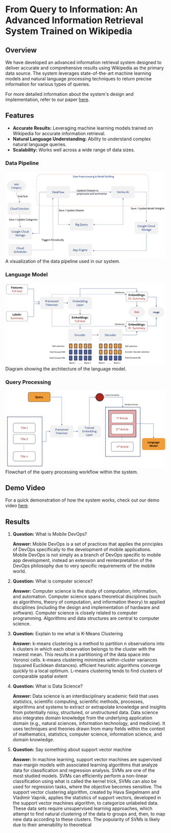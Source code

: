 # From Query to Information: An Advanced Information Retrieval System Trained on Wikipedia

## Overview
We have developed an advanced information retrieval system designed to deliver accurate and comprehensive results using Wikipedia as the primary data source. The system leverages state-of-the-art machine learning models and natural language processing techniques to return precise information for various types of queries.

For more detailed information about the system's design and implementation, refer to our paper [here](report/An_Advanced_Information_Retrieval_System_Trained_on_Wikipedia.pdf).

## Features
- **Accurate Results:** Leveraging machine learning models trained on Wikipedia for accurate information retrieval.
- **Natural Language Understanding:** Ability to understand complex natural language queries.
- **Scalability:** Works well across a wide range of data sizes.

### Data Pipeline
![Data Pipeline](flowcharts/pipeline.png)
A visualization of the data pipeline used in our system.

### Language Model
![Language Model](flowcharts/language_model.png)
Diagram showing the architecture of the language model.

### Query Processing
![Query Processing](flowcharts/query.png)
Flowchart of the query processing workflow within the system.

## Demo Video
For a quick demonstration of how the system works, check out our demo video [here](demo/Demo.mov).

## Results

1. **Question:**  What is Mobile DevOps?

   **Answer:** Mobile DevOps is a set of practices that applies
the principles of DevOps specifically to the development of mobile applications. Mobile DevOps is not simply as a branch of DevOps specific to mobile app development, instead an extension and reinterpretation of the DevOps philosophy due to very specific requirements of the
mobile world.

2. **Question:**  What is computer science?
   
   **Answer:** Computer science is the study of computation, information, and automation. Computer science spans theoretical disciplines (such as algorithms, theory of computation, and information theory) to applied disciplines (including the design and implementation of hardware and software). Computer science is closely related to computer programming. Algorithms and data structures are central to computer science.

3. **Question:**  Explain to me what is K-Means Clustering
   
   **Answer:** k-means clustering is a method to partition n observations into k clusters in which each observation belongs to the cluster with the nearest mean. This results in a partitioning of the data space into Voronoi cells. k-means clustering minimizes within-cluster variances (squared Euclidean distances). efficient heuristic algorithms converge quickly to a local optimum. L-means clustering tends to find clusters of comparable spatial extent

4. **Question:** What is Data Science?
   
   **Answer:** Data science is an interdisciplinary academic field that uses statistics, scientific computing, scientific methods, processes, algorithms and systems to extract or extrapolate knowledge and insights from potentially noisy, structured, or unstructured data. Data science also integrates domain knowledge from the underlying application domain (e.g., natural sciences, information technology, and medicine). It uses techniques and theories drawn from many fields within the context of mathematics, statistics, computer science, information science, and domain knowledge.

6. **Question:** Say something about support vector machine
   
   **Answer:** In machine learning, support vector machines are supervised max-margin models with associated learning algorithms that analyze data for classification and regression analysis. SVMs are one of the most studied models. SVMs can efficiently perform a non-linear classification using what is called the kernel trick, SVMs can also be used for regression tasks, where the objective becomes sensitive. The support vector clustering algorithm, created by Hava Siegelmann and Vladimir Vapnik, applies the statistics of support vectors, developed in the support vector machines algorithm, to categorize unlabeled data. These data sets require unsupervised learning approaches, which attempt to find natural clustering of the data to groups and, then, to map new data according to these clusters. The popularity of SVMs is likely due to their amenability to theoretical
